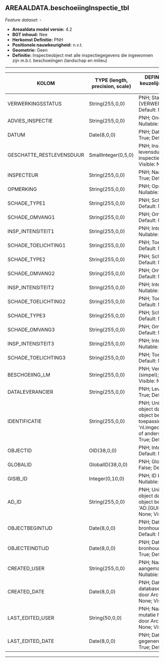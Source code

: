 ## AREAALDATA.beschoeiingInspectie_tbl

*Feature dataset: -*


* __Areaaldata model versie:__ 4.2
* __BGT inhoud:__ Nee
* __Herkomst Definitie:__ PNH
* __Positionele nauwkeurigheid:__ n.v.t.
* __Geometrie:__ Geen
* __Definitie:__ Inspectieobject met alle inspectiegegevens die ingewonnen zijn m.b.t. beschoeiingen 
(landschap en milieu)


***

|__KOLOM__                             |__TYPE (length, precision, scale)__          	          |__DEFINITIE__ (oorsprong; beschrijving; keuzelijst; nullable; default; zichtbaar in Areaalviewer)|
|------                              |----                  |-----    |
|VERWERKINGSSTATUS                   |String(255,0,0)       |PNH; Status van de gegevens; keuzelijst [VERWERKINGSSTATUS]; Nullable: False; Default: Nieuw; Visible: Yes|
|ADVIES_INSPECTIE                    |String(255,0,0)       |PNH; Onderhoudsadvies n.a.v. inspectie; ; Nullable: True; Default: None; Visible: No|
|DATUM                               |Date(8,0,0)           |PNH; Datum van inspectie; ; Nullable: True; Default: None; Visible: No|
|GESCHATTE_RESTLEVENSDUUR            |SmallInteger(0,5,0)   |PNH; Inschatting van resterende levensduur op het moment van de inspectie; ; Nullable: True; Default: None; Visible: No|
|INSPECTEUR                          |String(255,0,0)       |PNH; Naam van inspecteur; ; Nullable: True; Default: None; Visible: No|
|OPMERKING                           |String(255,0,0)       |PNH; Opmerking m.b.t. onderhoud; ; Nullable: True; Default: None; Visible: No|
|SCHADE_TYPE1                        |String(255,0,0)       |PNH; Schadebeeld; ; Nullable: True; Default: None; Visible: No|
|SCHADE_OMVANG1                      |String(255,0,0)       |PNH; Omvang schade; ; Nullable: True; Default: None; Visible: No|
|INSP_INTENSITEIT1                   |String(255,0,0)       |PNH; Intensiteit van de inspectie; ; Nullable: True; Default: None; Visible: No|
|SCHADE_TOELICHTING1                 |String(255,0,0)       |PNH; Toelichting schade; ; Nullable: True; Default: None; Visible: No|
|SCHADE_TYPE2                        |String(255,0,0)       |PNH; Schadebeeld; ; Nullable: True; Default: None; Visible: No|
|SCHADE_OMVANG2                      |String(255,0,0)       |PNH; Omvang schade; ; Nullable: True; Default: None; Visible: No|
|INSP_INTENSITEIT2                   |String(255,0,0)       |PNH; Intensiteit van de inspectie; ; Nullable: True; Default: None; Visible: No|
|SCHADE_TOELICHTING2                 |String(255,0,0)       |PNH; Toelichting schade; ; Nullable: True; Default: None; Visible: No|
|SCHADE_TYPE3                        |String(255,0,0)       |PNH; Schadebeeld; ; Nullable: True; Default: None; Visible: No|
|SCHADE_OMVANG3                      |String(255,0,0)       |PNH; Omvang schade; ; Nullable: True; Default: None; Visible: No|
|INSP_INTENSITEIT3                   |String(255,0,0)       |PNH; Intensiteit van de inspectie; ; Nullable: True; Default: None; Visible: No|
|SCHADE_TOELICHTING3                 |String(255,0,0)       |PNH; Toelichting schade; ; Nullable: True; Default: None; Visible: No|
|BESCHOEIING_LM                      |String(255,0,0)       |PNH; Verwijzende sleutel naar scheiding_l (simpel); ; Nullable: True; Default: None; Visible: No|
|DATALEVERANCIER                     |String(255,0,0)       |PNH; Leverancier van de data; ; Nullable: True; Default: None; Visible: No|
|IDENTIFICATIE                       |String(255,0,0)       |PNH; Uniek identificatienummer voor het object dat onveranderlijk is zolang het object bestaat: bevat indien van toepassing BGT/IMKL ID in format 'nl.imgeo/imkl.bronhouderscode.LokaalID' of anders: '00000'.LokaalID; ; Nullable: True; Default: None; Visible: No|
|OBJECTID                            |OID(38,0,0)           |PNH; Interne ID ArcGIS; ; Nullable: False; Default: None; Visible: Yes|
|GLOBALID                            |GlobalID(38,0,0)      |PNH; Global Unique Identifier; ; Nullable: False; Default: None; Visible: No|
|GISIB_ID                            |Integer(0,10,0)       |PNH; ID beheer openbare ruimte (GISIB); ; Nullable: True; Default: None; Visible: No|
|AD_ID                               |String(255,0,0)       |PNH; Uniek identificatienummer voor het object dat onveranderlijk is zolang het object bestaat in Areaaldata: in format 'AD.[GUID]'; ; Nullable: False; Default: None; Visible: Yes|
|OBJECTBEGINTIJD                     |Date(8,0,0)           |PNH; Datum waarop het object bij de bronhouder is ontstaan; ; Nullable: True; Default: None; Visible: Yes|
|OBJECTEINDTIJD                      |Date(8,0,0)           |PNH; Datum waarop het object bij de bronhouder niet meer geldig is; ; Nullable: True; Default: None; Visible: Yes|
|CREATED_USER                        |String(255,0,0)       |PNH; Naam van gebruiker die de rij heeft aangemaakt, gegenereerd door ArcGIS; ; Nullable: True; Default: None; Visible: No|
|CREATED_DATE                        |Date(8,0,0)           |PNH; Datum waarop de rij aan de database is toegevoegd, gegenereerd door ArcGIS; ; Nullable: True; Default: None; Visible: No|
|LAST_EDITED_USER                    |String(50,0,0)        |PNH; Naam van gebruiker die de laatste mutatie heeft doorgevoerd, gegenereerd door ArcGIS; ; Nullable: True; Default: None; Visible: No|
|LAST_EDITED_DATE                    |Date(8,0,0)           |PNH; Datum van de laatste mutatie, gegenereerd door ArcGIS; ; Nullable: True; Default: None; Visible: No|


***

